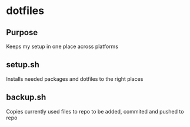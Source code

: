 # dotfiles

## Purpose
Keeps my setup in one place across platforms

## setup.sh
Installs needed packages and dotfiles to the right places

## backup.sh
Copies currently used files to repo to be added, commited and pushed to repo
